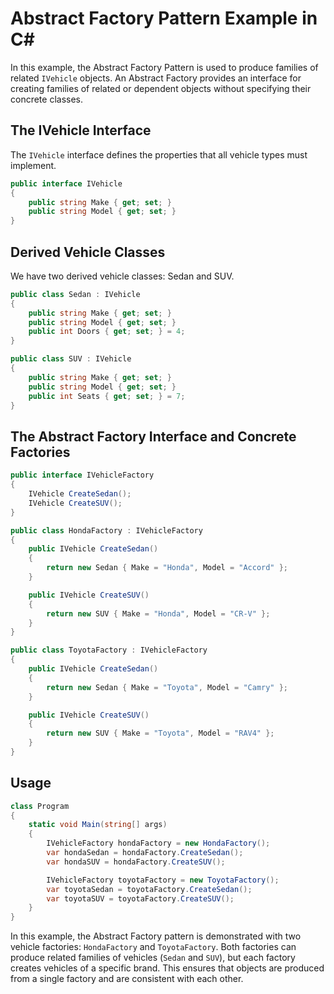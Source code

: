 # Abstract Factory Pattern Example in C#

In this example, the Abstract Factory Pattern is used to produce families of related `IVehicle` objects.
An Abstract Factory provides an interface for creating families of related or dependent objects without specifying their concrete classes.

## The IVehicle Interface

The `IVehicle` interface defines the properties that all vehicle types must implement.

```C#
public interface IVehicle
{
    public string Make { get; set; }
    public string Model { get; set; }
}
```

## Derived Vehicle Classes

We have two derived vehicle classes: Sedan and SUV.

```C#
public class Sedan : IVehicle
{
    public string Make { get; set; }
    public string Model { get; set; }
    public int Doors { get; set; } = 4;
}

public class SUV : IVehicle
{
    public string Make { get; set; }
    public string Model { get; set; }
    public int Seats { get; set; } = 7;
}
```

## The Abstract Factory Interface and Concrete Factories

```C#
public interface IVehicleFactory
{
    IVehicle CreateSedan();
    IVehicle CreateSUV();
}

public class HondaFactory : IVehicleFactory
{
    public IVehicle CreateSedan()
    {
        return new Sedan { Make = "Honda", Model = "Accord" };
    }

    public IVehicle CreateSUV()
    {
        return new SUV { Make = "Honda", Model = "CR-V" };
    }
}

public class ToyotaFactory : IVehicleFactory
{
    public IVehicle CreateSedan()
    {
        return new Sedan { Make = "Toyota", Model = "Camry" };
    }

    public IVehicle CreateSUV()
    {
        return new SUV { Make = "Toyota", Model = "RAV4" };
    }
}
```

## Usage

```C#
class Program
{
    static void Main(string[] args)
    {
        IVehicleFactory hondaFactory = new HondaFactory();
        var hondaSedan = hondaFactory.CreateSedan();
        var hondaSUV = hondaFactory.CreateSUV();

        IVehicleFactory toyotaFactory = new ToyotaFactory();
        var toyotaSedan = toyotaFactory.CreateSedan();
        var toyotaSUV = toyotaFactory.CreateSUV();
    }
}
```

In this example, the Abstract Factory pattern is demonstrated with two vehicle factories: `HondaFactory` and `ToyotaFactory`.
Both factories can produce related families of vehicles (`Sedan` and `SUV`), but each factory creates vehicles of a specific brand.
This ensures that objects are produced from a single factory and are consistent with each other.